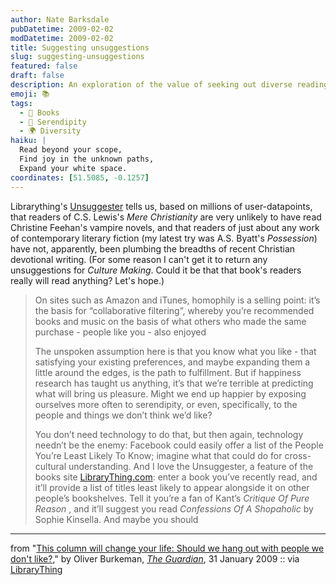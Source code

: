 ```yaml
---
author: Nate Barksdale
pubDatetime: 2009-02-02
modDatetime: 2009-02-02
title: Suggesting unsuggestions
slug: suggesting-unsuggestions
featured: false
draft: false
description: An exploration of the value of seeking out diverse reading experiences rather than sticking to familiar genres and preferences.
emoji: 📚
tags:
  - 📖 Books
  - 🔄 Serendipity
  - 🌍 Diversity
haiku: |
  Read beyond your scope,  
  Find joy in the unknown paths,  
  Expand your white space.
coordinates: [51.5085, -0.1257]
---
```


Librarything's [Unsuggester](http://www.librarything.com/unsuggester/) tells us, based on millions of user-datapoints, that readers of C.S. Lewis's _Mere Christianity_ are very unlikely to have read Christine Feehan's vampire novels, and that readers of just about any work of contemporary literary fiction (my latest try was A.S. Byatt's _Possession_) have not, apparently, been plumbing the breadths of recent Christian devotional writing. (For some reason I can't get it to return any unsuggestions for _Culture Making_. Could it be that that book's readers really will read anything? Let's hope.)

> On sites such as Amazon and iTunes, homophily is a selling point: it’s the basis for “collaborative filtering”, whereby you’re recommended books and music on the basis of what others who made the same purchase - people like you - also enjoyed
>
> The unspoken assumption here is that you know what you like - that satisfying your existing preferences, and maybe expanding them a little around the edges, is the path to fulfillment. But if happiness research has taught us anything, it’s that we’re terrible at predicting what will bring us pleasure. Might we end up happier by exposing ourselves more often to serendipity, or even, specifically, to the people and things we don’t think we’d like?
>
> You don’t need technology to do that, but then again, technology needn’t be the enemy: Facebook could easily offer a list of the People You’re Least Likely To Know; imagine what that could do for cross-cultural understanding. And I love the Unsuggester, a feature of the books site [LibraryThing.com](http://librarything.com): enter a book you’ve recently read, and it’ll provide a list of titles least likely to appear alongside it on other people’s bookshelves. Tell it you’re a fan of Kant’s _Critique Of Pure Reason_ , and it’ll suggest you read _Confessions Of A Shopaholic_ by Sophie Kinsella. And maybe you should

---

from "[This column will change your life: Should we hang out with people we don't like?](http://www.guardian.co.uk/lifeandstyle/2009/jan/31/oliver-burkeman-column-homophily)," by Oliver Burkeman, [_The Guardian_](http://www.guardian.co.uk/lifeandstyle/2009/jan/31/oliver-burkeman-column-homophily), 31 January 2009 :: via [LibraryThing](http://www.librarything.com)
